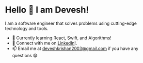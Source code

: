 # Hello 👋 I am Devesh!
I am a software engineer that solves problems using cutting-edge technology and tools.

- 🌱 Currently learning React, Swift, and Algorithms!
- 🤝 Connect with me on [LinkedIn](https://www.linkedin.com/in/deveshkrishan/)!.
- 📫 Email me at deveshkrishan2003@gmail.com if you have any questions 😁

<!--
**DeveshKrishan/DeveshKrishan** is a ✨ _special_ ✨ repository because its `README.md` (this file) appears on your GitHub profile.

Here are some ideas to get you started:

- 🔭 I’m currently working on ...
- 🌱 I’m currently learning ...
- 👯 I’m looking to collaborate on ...
- 🤔 I’m looking for help with ...
- 💬 Ask me about ...
- 📫 How to reach me: ...
- 😄 Pronouns: ...
- ⚡ Fun fact: ...
-->
